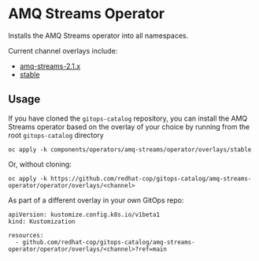 # AMQ Streams Operator

Installs the AMQ Streams operator into all namespaces.

Current channel overlays include:
* [amq-streams-2.1.x](overlays/2.x)
* [stable](overlays/stable)

## Usage

If you have cloned the `gitops-catalog` repository, you can install the AMQ Streams operator based on the overlay of your choice by running from the root `gitops-catalog` directory

```
oc apply -k components/operators/amq-streams/operator/overlays/stable
```

Or, without cloning:

```
oc apply -k https://github.com/redhat-cop/gitops-catalog/amq-streams-operator/operator/overlays/<channel>
```

As part of a different overlay in your own GitOps repo:

```
apiVersion: kustomize.config.k8s.io/v1beta1
kind: Kustomization

resources:
  - github.com/redhat-cop/gitops-catalog/amq-streams-operator/operator/overlays/<channel>?ref=main
```